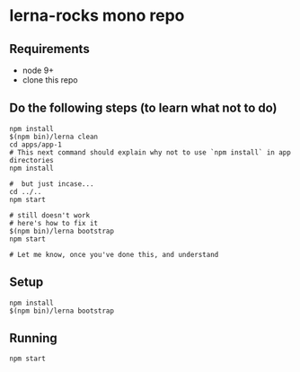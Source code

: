# lerna-rocks mono repo

## Requirements

- node 9+
- clone this repo


## Do the following steps (to learn what not to do)

```shell
npm install
$(npm bin)/lerna clean
cd apps/app-1
# This next command should explain why not to use `npm install` in app directories
npm install

#  but just incase...
cd ../..
npm start

# still doesn't work
# here's how to fix it
$(npm bin)/lerna bootstrap
npm start

# Let me know, once you've done this, and understand
```


## Setup

```shell
npm install
$(npm bin)/lerna bootstrap
```

## Running
```shell
npm start
```
